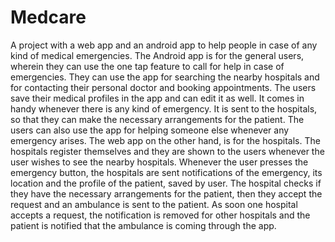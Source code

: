 # Medcare
A project with a web app and an android app to help people in case of any kind of medical emergencies. The Android app is for the general users, wherein they can use the one tap feature to call for help in case of emergencies. They can use the app for searching the nearby hospitals and for contacting their personal doctor and booking appointments. The users save their medical profiles in the app and can edit it as well. It comes in handy whenever there is any kind of emergency. It is sent to the hospitals, so that they can make the necessary arrangements for the patient. The users can also use the app for helping someone else whenever any emergency arises. The web app on the other hand, is for the hospitals. The hospitals register themselves and they are shown to the users whenever the user wishes to see the nearby hospitals. Whenever the user presses the emergency button, the hospitals are sent notifications of the emergency, its location and the profile of the patient, saved by user. The hospital checks if they have the necessary arrangements for the patient, then they accept the request and an ambulance is sent to the patient. As soon one hospital accepts a request, the notification is removed for other hospitals and the patient is notified that the ambulance is coming through the app.
